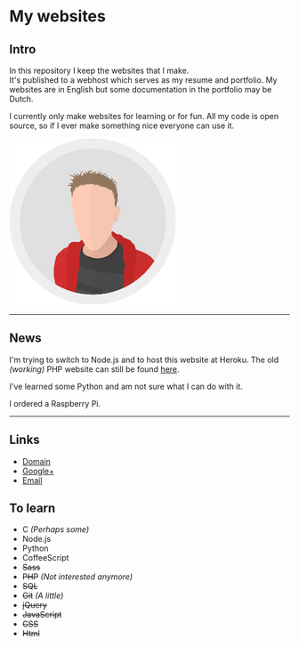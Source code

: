 # My websites

## Intro

In this repository I keep the websites that I make.  
It's published to a webhost which serves as my resume and portfolio.
My websites are in English but some documentation in the portfolio may be Dutch.

I currently only make websites for learning or for fun.
All my code is open source, so if I ever make something nice everyone can use it.

![My personal logo](public\assets\images\other\logo.png)

----

## News

I'm trying to switch to Node.js and to host this website at Heroku.
The old _(working)_ PHP website can still be found [here](lukaas33.esy.es).

I've learned some Python and am not sure what I can do with it.

I ordered a Raspberry Pi.

----

## Links

-   [Domain](lukaas33.com)
-   [Google+](https://plus.google.com/u/0/+LucasvanOsenbruggen)
-   [Email](mailto:lukaas9000@gmail.com)

## To learn

-   C _(Perhaps some)_
-   Node.js
-   Python
-   CoffeeScript
-   ~~Sass~~
-   ~~PHP~~ _(Not interested anymore)_
-   ~~SQL~~
-   ~~Git~~ _(A little)_
-   ~~jQuery~~
-   ~~JavaScript~~
-   ~~CSS~~
-   ~~Html~~

